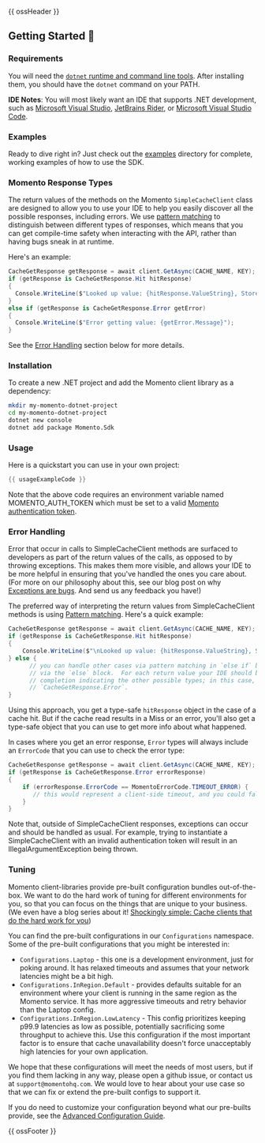 {{ ossHeader }}

## Getting Started :running:

### Requirements

You will need the [`dotnet` runtime and command line tools](https://dotnet.microsoft.com/en-us/download).  After installing them, you should have the `dotnet` command on your PATH.

**IDE Notes**: You will most likely want an IDE that supports .NET development, such as [Microsoft Visual Studio](https://visualstudio.microsoft.com/vs), [JetBrains Rider](https://www.jetbrains.com/rider/), or [Microsoft Visual Studio Code](https://code.visualstudio.com/).

### Examples

Ready to dive right in?  Just check out the [examples](./examples/README.md) directory for complete, working examples of
how to use the SDK.

### Momento Response Types

The return values of the methods on the Momento `SimpleCacheClient` class are designed to allow you to use your
IDE to help you easily discover all the possible responses, including errors.  We use [pattern matching](https://learn.microsoft.com/en-us/dotnet/csharp/fundamentals/functional/pattern-matching) to distinguish between different types of responses,
which means that you can get compile-time safety when interacting with the API, rather than having bugs sneak in at runtime.

Here's an example:

```csharp
CacheGetResponse getResponse = await client.GetAsync(CACHE_NAME, KEY);
if (getResponse is CacheGetResponse.Hit hitResponse)
{
  Console.WriteLine($"Looked up value: {hitResponse.ValueString}, Stored value: {VALUE}");
}
else if (getResponse is CacheGetResponse.Error getError)
{
  Console.WriteLine($"Error getting value: {getError.Message}");
}
```

See the [Error Handling](#error-handling) section below for more details.


### Installation

To create a new .NET project and add the Momento client library as a dependency:

```bash
mkdir my-momento-dotnet-project
cd my-momento-dotnet-project
dotnet new console
dotnet add package Momento.Sdk
```

### Usage

Here is a quickstart you can use in your own project:

```csharp
{{ usageExampleCode }}
```

Note that the above code requires an environment variable named MOMENTO_AUTH_TOKEN which must
be set to a valid [Momento authentication token](https://docs.momentohq.com/docs/getting-started#obtain-an-auth-token).

### Error Handling

Error that occur in calls to SimpleCacheClient methods are surfaced to developers as part of the return values of
the calls, as opposed to by throwing exceptions.  This makes them more visible, and allows your IDE to be more
helpful in ensuring that you've handled the ones you care about.  (For more on our philosophy about this, see our
blog post on why [Exceptions are bugs](https://www.gomomento.com/blog/exceptions-are-bugs).  And send us any
feedback you have!)

The preferred way of interpreting the return values from SimpleCacheClient methods is using [Pattern matching](https://learn.microsoft.com/en-us/dotnet/csharp/fundamentals/functional/pattern-matching).  Here's a quick example:

```csharp
CacheGetResponse getResponse = await client.GetAsync(CACHE_NAME, KEY);
if (getResponse is CacheGetResponse.Hit hitResponse)
{
    Console.WriteLine($"\nLooked up value: {hitResponse.ValueString}, Stored value: {VALUE}");
} else {
      // you can handle other cases via pattern matching in `else if` blocks, or a default case
      // via the `else` block.  For each return value your IDE should be able to give you code
      // completion indicating the other possible types; in this case, `CacheGetResponse.Miss` and
      // `CacheGetResponse.Error`.
}
```

Using this approach, you get a type-safe `hitResponse` object in the case of a cache hit.  But if the cache read
results in a Miss or an error, you'll also get a type-safe object that you can use to get more info about what happened.

In cases where you get an error response, `Error` types will always include an `ErrorCode` that you can use to check
the error type:

```csharp
CacheGetResponse getResponse = await client.GetAsync(CACHE_NAME, KEY);
if (getResponse is CacheGetResponse.Error errorResponse)
{
    if (errorResponse.ErrorCode == MomentoErrorCode.TIMEOUT_ERROR) {
       // this would represent a client-side timeout, and you could fall back to your original data source
    }
}
```

Note that, outside of SimpleCacheClient responses, exceptions can occur and should be handled as usual. For example, trying
to instantiate a SimpleCacheClient with an invalid authentication token will result in an IllegalArgumentException being thrown.

### Tuning

Momento client-libraries provide pre-built configuration bundles out-of-the-box.  We want to do the hard work of
tuning for different environments for you, so that you can focus on the things that are unique to your business.
(We even have a blog series about it!  [Shockingly simple: Cache clients that do the hard work for you](https://www.gomomento.com/blog/shockingly-simple-cache-clients-that-do-the-hard-work-for-you))

You can find the pre-built configurations in our `Configurations` namespace.  Some of the pre-built configurations that
you might be interested in:

- `Configurations.Laptop` - this one is a development environment, just for poking around.  It has relaxed timeouts
      and assumes that your network latencies might be a bit high.
- `Configurations.InRegion.Default` - provides defaults suitable for an environment where your client is running in the same region as the Momento
      service.  It has more aggressive timeouts and retry behavior than the Laptop config.
- `Configurations.InRegion.LowLatency` - This config prioritizes keeping p99.9 latencies as low as possible, potentially sacrificing
      some throughput to achieve this.  Use this configuration if the most important factor is to ensure that cache
      unavailability doesn't force unacceptably high latencies for your own application.

We hope that these configurations will meet the needs of most users, but if you find them lacking in any way, please
open a github issue, or contact us at `support@momentohq.com`.  We would love to hear about your use case so that we
can fix or extend the pre-built configs to support it.

If you do need to customize your configuration beyond what our pre-builts provide, see the
[Advanced Configuration Guide](./docs/advanced-config.md).


{{ ossFooter }}
